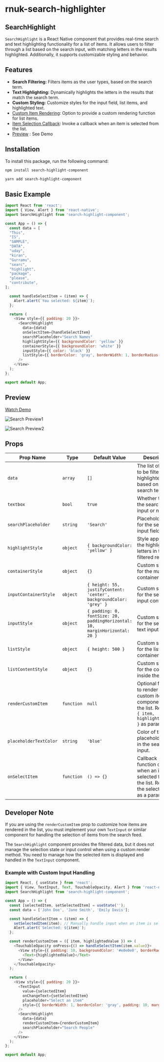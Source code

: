 # rnuk-search-highlighter

## SearchHighlight

`SearchHighlight` is a React Native component that provides real-time search and text highlighting functionality for a list of items. It allows users to filter through a list based on the search input, with matching letters in the results highlighted. Additionally, it supports customizable styling and behavior.

## Features

- **Search Filtering:** Filters items as the user types, based on the search term.
- **Text Highlighting:** Dynamically highlights the letters in the results that match the search term.
- **Custom Styling:** Customize styles for the input field, list items, and highlighted text.
- [Custom Item Rendering](#basic-example): Option to provide a custom rendering function for list items.
- [Item Selection Callback](#props): Invoke a callback when an item is selected from the list.
- [Preview](#preview) : See Demo



## Installation

To install this package, run the following command:

```bash
npm install search-highlight-component
```

```bash
yarn add search-highlight-component
```

## Basic Example

```javascript
import React from 'react';
import { View, Alert } from 'react-native';
import SearchHighlight from 'search-highlight-component';

const App = () => {
  const data = [
  "This",
  "IS",
  "SAMPLE",
  "DATA",
  "uday",
  "kiran",
  "Gurramu",
  "searc",
  "highlight",
  "package",
  "please",
  "contribute",
];

  const handleSelectItem = (item) => {
    Alert.alert(`You selected: ${item}`);
  };

  return (
    <View style={{ padding: 20 }}>
      <SearchHighlight
        data={data}
        onSelectItem={handleSelectItem}
        searchPlaceholder="Search Names"
        highlightStyle={{ backgroundColor: 'yellow' }}
        containerStyle={{ backgroundColor: 'white' }}
        inputStyle={{ color: 'black' }}
        listStyle={{ borderColor: 'gray', borderWidth: 1, borderRadius: 5 }}
      />
    </View>
  );
};

export default App;

```


## Preview 

[Watch Demo](https://player.vimeo.com/video/1009542537?h=39262bcde1)

![Search Preview1](https://i.ibb.co/RSBH4YZ/Whats-App-Image-2024-09-15-at-09-04-54-6b11b50d.jpg)

![Search Preview2](https://i.ibb.co/LN508wF/Whats-App-Image-2024-09-15-at-09-04-54-6980ce17.jpg)


## Props

| Prop Name            | Type          | Default Value                                                    | Description                                                                                                                                     |
|----------------------|---------------|------------------------------------------------------------------|-------------------------------------------------------------------------------------------------------------------------------------------------|
| `data`               | `array`       | `[]`                                                             | The list of strings to be filtered and highlighted based on the search term.                                                                    |
| `textbox`            | `bool`        | `true`                                                           | Whether to show the search text input or not.                                                                                                   |
| `searchPlaceholder`   | `string`      | `'Search'`                                                       | Placeholder text for the search input field.                                                                                                    |
| `highlightStyle`      | `object`      | `{ backgroundColor: 'yellow' }`                                  | Style applied to the highlighted letters in the filtered results.                                                                                |
| `containerStyle`      | `object`      | `{}`                                                             | Custom styling for the main container.                                                                                                          |
| `inputContainerStyle` | `object`      | `{ height: 55, justifyContent: 'center', backgroundColor: 'grey' }` | Custom styling for the search input container.                                                                                                  |
| `inputStyle`          | `object`      | `{ padding: 0, fontSize: 20, paddingHorizontal: 10, marginHorizontal: 20 }` | Custom styling for the search text input field.                                                                                                 |
| `listStyle`           | `object`      | `{ height: 500 }`                                                | Custom styling for the list container.                                                                                                          |
| `listContentStyle`    | `object`      | `{}`                                                             | Custom styling for the content inside the list.                                                                                                 |
| `renderCustomItem`    | `function`    | `null`                                                           | Optional function to render a custom item component in the list. Receives `{ item, highlightedValue }` as parameters.                            |
| `placeholderTextColor`| `string`      | `'blue'`                                                         | Color of the placeholder text in the search input.                                                                                              |
| `onSelectItem`        | `function`    | `() => {}`                                                       | Callback function called when an item is selected from the list. Receives the selected item as a parameter.       


## Developer Note

If you are using the `renderCustomItem` prop to customize how items are rendered in the list, you must implement your own `TextInput` or similar component for handling the selection of items from the search feed.

The `SearchHighlight` component provides the filtered data, but it does not manage the selection state or input control when using a custom render method. You need to manage how the selected item is displayed and handled in the `TextInput` component.

### Example with Custom Input Handling

```javascript
import React, { useState } from 'react';
import { View, TextInput, Text, TouchableOpacity, Alert } from 'react-native';
import SearchHighlight from 'search-highlight-component';

const App = () => {
  const [selectedItem, setSelectedItem] = useState('');
  const data = ['John Doe', 'Jane Smith', 'Emily Davis'];

  const handleSelectItem = (item) => {
    setSelectedItem(item); // Manually handle input when an item is selected
    Alert.alert(`Selected: ${item}`);
  };

  const renderCustomItem = ({ item, highlightedValue }) => (
    <TouchableOpacity onPress={() => handleSelectItem(item.value)}>
      <View style={{ padding: 10, backgroundColor: '#e0e0e0', borderRadius: 5 }}>
        <Text>{highlightedValue}</Text>
      </View>
    </TouchableOpacity>
  );

  return (
    <View style={{ padding: 20 }}>
      <TextInput
        value={selectedItem}
        onChangeText={setSelectedItem}
        placeholder="Select an item"
        style={{ borderWidth: 1, borderColor: 'gray', padding: 10, marginBottom: 10 }}
      />
      <SearchHighlight
        data={data}
        renderCustomItem={renderCustomItem}
        searchPlaceholder="Search People"
      />
    </View>
  );
};

export default App;
```




